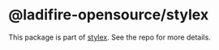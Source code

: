 # @ladifire-opensource/stylex

This package is part of [stylex](https://github.com/ladifire-opensource/stylex). See the repo for more details.